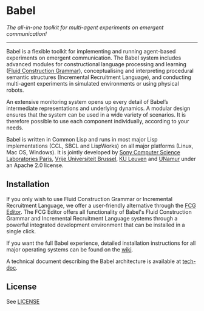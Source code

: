 # Babel

_The all-in-one toolkit for multi-agent experiments on emergent communication!_

***

Babel is a flexible toolkit for implementing and running agent-based experiments on emergent communication. The Babel system includes advanced modules for constructional language processing and learning ([Fluid Construction Grammar](https://fcg-net.org)), conceptualising and interpreting procedural semantic structures (Incremental Recruitment Language), and conducting multi-agent experiments in simulated environments or using physical robots.

An extensive monitoring system opens up every detail of Babel’s intermediate representations and underlying dynamics. A modular design ensures that the system can be used in a wide variety of scenarios. It is therefore possible to use each component individually, according to your needs.

Babel is written in Common Lisp and runs in most major Lisp implementations (CCL, SBCL and LispWorks) on all major platforms (Linux, Mac OS, Windows). It is jointly developed by [Sony Computer Science Laboratories Paris](https://csl.sony.fr/), [Vrije Universiteit Brussel](https://ehai.ai.vub.ac.be/), [KU Leuven](https://itec.kuleuven-kulak.be/) and [UNamur](https://www.unamur.be/info) under an Apache 2.0 license.

## Installation

If you only wish to use Fluid Construction Grammar or Incremental Recruitment Language, we offer a user-friendly alternative through the [FCG Editor](https://www.fcg-net.org/download/). The FCG Editor offers all functionality of Babel's Fluid Construction Grammar and Incremental Recruitment Language systems through a powerful integrated development environment that can be installed in a single click.

If you want the full Babel experience, detailed installation instructions for all major operating systems can be found on the [wiki](https://gitlab.ai.vub.ac.be/ehai/babel/-/wikis/home).

A technical document describing the Babel architecture is available at [tech-doc](https://emergent-languages.org/tech-doc/).

## License

See [LICENSE](LICENSE)
